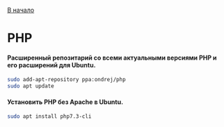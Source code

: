 [В начало](README.md)

# PHP

#### Расширенный репозитарий со всеми актуальными версиями PHP и его расширений для Ubuntu.
```sh
sudo add-apt-repository ppa:ondrej/php
sudo apt update
```

#### Установить PHP без Apache в Ubuntu.
```sh
sudo apt install php7.3-cli
```

